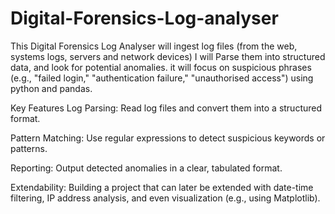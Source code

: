 # Digital-Forensics-Log-analyser
This Digital Forensics Log Analyser will ingest log files (from the web, systems logs, servers and network devices) I will Parse them into structured data, and look for potential anomalies. it will focus on suspicious phrases (e.g., "failed login,"  "authentication failure," "unauthorised access") using python and pandas.

Key Features
Log Parsing: Read log files and convert them into a structured format.

Pattern Matching: Use regular expressions to detect suspicious keywords or patterns.

Reporting: Output detected anomalies in a clear, tabulated format.

Extendability: Building a project that can later be extended with date-time filtering, IP address analysis, and even visualization (e.g., using Matplotlib).
